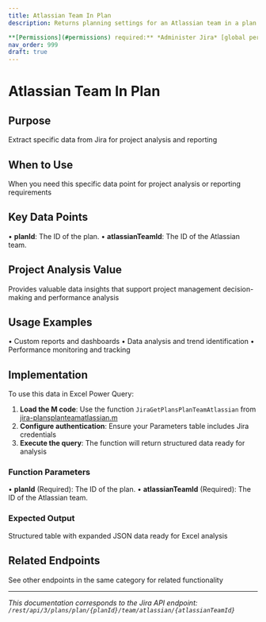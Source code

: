```yaml
---
title: Atlassian Team In Plan
description: Returns planning settings for an Atlassian team in a plan.

**[Permissions](#permissions) required:** *Administer Jira* [global permission](https://co...
nav_order: 999
draft: true
---
```


# Atlassian Team In Plan

## Purpose
Extract specific data from Jira for project analysis and reporting

## When to Use
When you need this specific data point for project analysis or reporting requirements

## Key Data Points
• **planId**: The ID of the plan.
• **atlassianTeamId**: The ID of the Atlassian team.

## Project Analysis Value
Provides valuable data insights that support project management decision-making and performance analysis

## Usage Examples
• Custom reports and dashboards
• Data analysis and trend identification
• Performance monitoring and tracking

## Implementation
To use this data in Excel Power Query:

1. **Load the M code**: Use the function `JiraGetPlansPlanTeamAtlassian` from [jira-plansplanteamatlassian.m](../assets/jira-plansplanteamatlassian.m)
2. **Configure authentication**: Ensure your Parameters table includes Jira credentials
3. **Execute the query**: The function will return structured data ready for analysis

### Function Parameters
• **planId** (Required): The ID of the plan.
• **atlassianTeamId** (Required): The ID of the Atlassian team.

### Expected Output
Structured table with expanded JSON data ready for Excel analysis

## Related Endpoints
See other endpoints in the same category for related functionality

---
*This documentation corresponds to the Jira API endpoint: `/rest/api/3/plans/plan/{planId}/team/atlassian/{atlassianTeamId}`*
